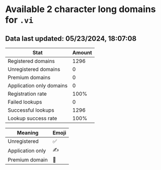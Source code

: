 # Available 2 character long domains for `.vi`

## Data last updated: 05/23/2024, 18:07:08

|Stat|Amount|
|--|--|
|Registered domains|1296|
|Unregistered domains|0|
|Premium domains|0|
|Application only domains|0|
|Registration rate|100%|
|Failed lookups|0|
|Successful lookups|1296|
|Lookup success rate|100%|


|Meaning|Emoji|
|--|--|
|Unregistered|:white_check_mark:|
|Application only|:writing_hand:|
|Premium domain|:gem:|
